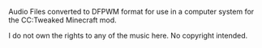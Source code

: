 Audio Files converted to DFPWM format for use in a computer system for the CC:Tweaked Minecraft mod.

I do not own the rights to any of the music here. No copyright intended.
